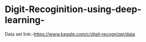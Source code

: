 # Digit-Recoginition-using-deep-learning-
Data set link:-https://www.kaggle.com/c/digit-recognizer/data

